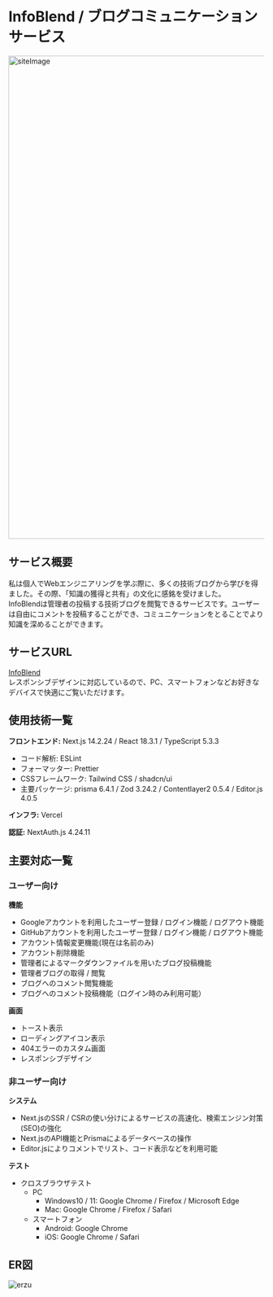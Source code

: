 # InfoBlend / ブログコミュニケーションサービス

<img width="950" alt="siteImage" src="https://github.com/user-attachments/assets/7eca8df9-567f-4ab5-9980-4b317cd93bd8" />

## サービス概要

私は個人でWebエンジニアリングを学ぶ際に、多くの技術ブログから学びを得ました。その際、「知識の獲得と共有」の文化に感銘を受けました。  
InfoBlendは管理者の投稿する技術ブログを閲覧できるサービスです。ユーザーは自由にコメントを投稿することができ、コミュニケーションをとることでより知識を深めることができます。


## サービスURL

[InfoBlend](https://info-blend.vercel.app/)  
レスポンシブデザインに対応しているので、PC、スマートフォンなどお好きなデバイスで快適にご覧いただけます。  


## 使用技術一覧

**フロントエンド:** Next.js 14.2.24 / React 18.3.1 / TypeScript 5.3.3

- コード解析: ESLint
- フォーマッター: Prettier
- CSSフレームワーク: Tailwind CSS / shadcn/ui
- 主要パッケージ: prisma 6.4.1 / Zod 3.24.2 / Contentlayer2 0.5.4 / Editor.js 4.0.5

**インフラ:** Vercel

**認証:** NextAuth.js 4.24.11

## 主要対応一覧

### ユーザー向け

**機能**

- Googleアカウントを利用したユーザー登録 / ログイン機能 / ログアウト機能
- GitHubアカウントを利用したユーザー登録 / ログイン機能 / ログアウト機能
- アカウント情報変更機能(現在は名前のみ)
- アカウント削除機能
- 管理者によるマークダウンファイルを用いたブログ投稿機能
- 管理者ブログの取得 / 閲覧
- ブログへのコメント閲覧機能
- ブログへのコメント投稿機能（ログイン時のみ利用可能）

**画面**

- トースト表示
- ローディングアイコン表示
- 404エラーのカスタム画面
- レスポンシブデザイン

### 非ユーザー向け

**システム**

- Next.jsのSSR / CSRの使い分けによるサービスの高速化、検索エンジン対策(SEO)の強化
- Next.jsのAPI機能とPrismaによるデータベースの操作
- Editor.jsによりコメントでリスト、コード表示などを利用可能

**テスト**

- クロスブラウザテスト
    - PC
        - Windows10 / 11: Google Chrome / Firefox / Microsoft Edge
        - Mac: Google Chrome / Firefox / Safari
    - スマートフォン
        - Android: Google Chrome
        - iOS: Google Chrome / Safari

## ER図
![erzu](https://github.com/user-attachments/assets/8c007cf3-0318-4234-9caf-1cf4775cdd97)

